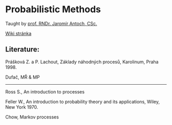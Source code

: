 # Probabilistic Methods

Taught by [prof. RNDr. Jaromír Antoch, CSc.](http://www.karlin.mff.cuni.cz/~antoch/)

[Wiki stránka](http://wiki.matfyz.cz/wiki/Pravd%C4%9Bpodobnostn%C3%AD_metody)

## Literature:
Prášková Z. a P. Lachout, Základy náhodných procesů, Karolinum, Praha 1998. 

Dufač, MŘ & MP
___
Ross S., An introduction to processes

Feller W., An introduction to probability theory and its applications, Wiley, New York 1970. 

Chow, Markov processes
